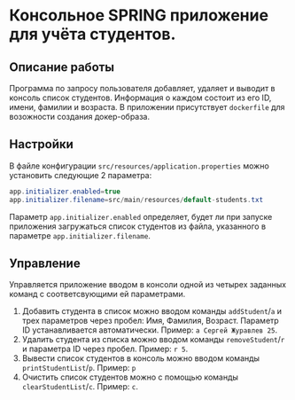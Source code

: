# Консольное SPRING приложение для учёта студентов.

## Описание работы
Программа по запросу пользователя добавляет, удаляет и выводит в консоль список студентов. Информация о каждом состоит
из его ID, имени, фамилии и возраста. В приложении присутствует `dockerfile` для возожности создания докер-образа.  


## Настройки
В файле конфигурации `src/resources/application.properties` можно установить следующие 2 параметра:
```Java Properties
app.initializer.enabled=true
app.initializer.filename=src/main/resources/default-students.txt
```
Параметр `app.initializer.enabled` определяет, будет ли при запуске приложения загружаться список студентов
из файла, указанного в параметре `app.initializer.filename`.

## Управление
Управляется приложение вводом в консоли одной из четырех заданных команд с соответсвующими ей параметрами.

1. Добавить студента в список можно вводом команды `addStudent`/`a` и трех параметров через пробел: Имя, Фамилия,
Возраст. Параметр ID устанавливается автоматически. Пример: `a Сергей Журавлев 25`.
2. Удалить студента из списка можно вводом команды `removeStudent`/`r` и параметра ID через пробел. Пример: `r 5`.
3. Вывести список студентов в консоль можно вводом команды `printStudentList`/`p`. Пример: `p`
4. Очистить список студентов можно с помощью команды `clearStudentList`/`c`. Пример: `c`.
